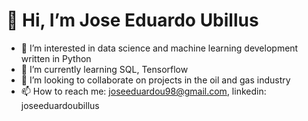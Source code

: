 # 👋 Hi, I’m Jose Eduardo Ubillus
- 👀 I’m interested in data science and machine learning development written in Python
- 🌱 I’m currently learning SQL, Tensorflow
- 💞️ I’m looking to collaborate on projects in the oil and gas industry
- 📫 How to reach me: joseeduardou98@gmail.com, linkedin: joseeduardoubillus

<!---
pizzio98/pizzio98 is a ✨ special ✨ repository because its `README.md` (this file) appears on your GitHub profile.
You can click the Preview link to take a look at your changes.
--->
